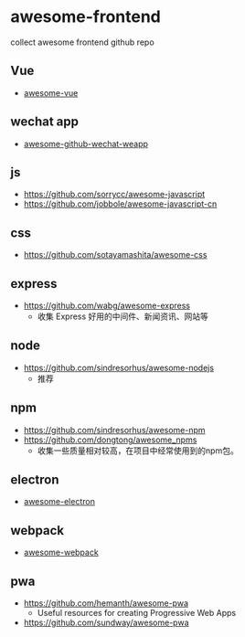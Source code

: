 # awesome-frontend

collect awesome frontend github repo

## Vue

- [awesome-vue](https://github.com/vuejs/awesome-vue)

## wechat app

- [awesome-github-wechat-weapp](https://github.com/bhaltair/awesome-github-wechat-weapp)

## js

- https://github.com/sorrycc/awesome-javascript
- https://github.com/jobbole/awesome-javascript-cn


## css

- https://github.com/sotayamashita/awesome-css

## express

- https://github.com/wabg/awesome-express
  - 收集 Express 好用的中间件、新闻资讯、网站等

## node

- https://github.com/sindresorhus/awesome-nodejs
  - 推荐


## npm

- https://github.com/sindresorhus/awesome-npm 
- https://github.com/dongtong/awesome_npms
  - 收集一些质量相对较高，在项目中经常使用到的npm包。


## electron

- [awesome-electron](https://github.com/sindresorhus/awesome-electron)

## webpack

- [awesome-webpack](https://github.com/webpack-contrib/awesome-webpack)


## pwa

- https://github.com/hemanth/awesome-pwa
  - Useful resources for creating Progressive Web Apps
- https://github.com/sundway/awesome-pwa
